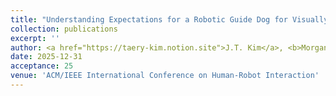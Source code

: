 ```yaml
---
title: "Understanding Expectations for a Robotic Guide Dog for Visually Impaired People"
collection: publications
excerpt: ''
author: <a href="https://taery-kim.notion.site">J.T. Kim</a>, <b>Morgan Byrd</b>, Jack L. Crandell, Bruce N. Walker, Greg Turk, Sehoon Ha
date: 2025-12-31
acceptance: 25
venue: 'ACM/IEEE International Conference on Human-Robot Interaction'
---
```

